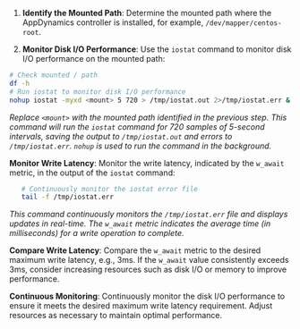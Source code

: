 1. **Identify the Mounted Path**: Determine the mounted path where the AppDynamics controller is installed, for example, `/dev/mapper/centos-root`.
    
2. **Monitor Disk I/O Performance**: 
    Use the `iostat` command to monitor disk I/O performance on the mounted path:

```bash
# Check mounted / path 
df -h  
# Run iostat to monitor disk I/O performance 
nohup iostat -myxd <mount> 5 720 > /tmp/iostat.out 2>/tmp/iostat.err &
```

*Replace `<mount>` with the mounted path identified in the previous step.
This command will run the `iostat` command for 720 samples of 5-second intervals, saving the output to `/tmp/iostat.out` and errors to `/tmp/iostat.err`. 
`nohup` is used to run the command in the background.*

**Monitor Write Latency**: 
Monitor the write latency, indicated by the `w_await` metric, in the output of the `iostat` command:

   
```bash
   # Continuously monitor the iostat error file
   tail -f /tmp/iostat.err
```

*This command continuously monitors the `/tmp/iostat.err` file and displays updates in real-time. The `w_await` metric indicates the average time (in milliseconds) for a write operation to complete.*

 **Compare Write Latency**: 
 Compare the `w_await` metric to the desired maximum write latency, e.g., 3ms. If the `w_await` value consistently exceeds 3ms, consider increasing resources such as disk I/O or memory to improve performance.

 **Continuous Monitoring**:
  Continuously monitor the disk I/O performance to ensure it meets the desired maximum write latency requirement. Adjust resources as necessary to maintain optimal performance.